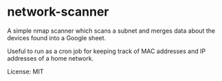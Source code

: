 # network-scanner

A simple nmap scanner which scans a subnet and merges data about the devices found into a Google sheet.

Useful to run as a cron job for keeping track of MAC addresses and IP addresses of a home network.

License: MIT
